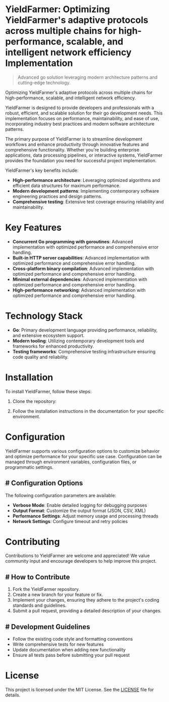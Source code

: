 <!-- fallback_YieldFarmer_20251028203304_19647 -->

# YieldFarmer: Optimizing YieldFarmer's adaptive protocols across multiple chains for high-performance, scalable, and intelligent network efficiency Implementation
> Advanced go solution leveraging modern architecture patterns and cutting-edge technology.

Optimizing YieldFarmer's adaptive protocols across multiple chains for high-performance, scalable, and intelligent network efficiency.

YieldFarmer is designed to provide developers and professionals with a robust, efficient, and scalable solution for their go development needs. This implementation focuses on performance, maintainability, and ease of use, incorporating industry best practices and modern software architecture patterns.

The primary purpose of YieldFarmer is to streamline development workflows and enhance productivity through innovative features and comprehensive functionality. Whether you're building enterprise applications, data processing pipelines, or interactive systems, YieldFarmer provides the foundation you need for successful project implementation.

YieldFarmer's key benefits include:

* **High-performance architecture**: Leveraging optimized algorithms and efficient data structures for maximum performance.
* **Modern development patterns**: Implementing contemporary software engineering practices and design patterns.
* **Comprehensive testing**: Extensive test coverage ensuring reliability and maintainability.

# Key Features

* **Concurrent Go programming with goroutines**: Advanced implementation with optimized performance and comprehensive error handling.
* **Built-in HTTP server capabilities**: Advanced implementation with optimized performance and comprehensive error handling.
* **Cross-platform binary compilation**: Advanced implementation with optimized performance and comprehensive error handling.
* **Minimal external dependencies**: Advanced implementation with optimized performance and comprehensive error handling.
* **High-performance networking**: Advanced implementation with optimized performance and comprehensive error handling.

# Technology Stack

* **Go**: Primary development language providing performance, reliability, and extensive ecosystem support.
* **Modern tooling**: Utilizing contemporary development tools and frameworks for enhanced productivity.
* **Testing frameworks**: Comprehensive testing infrastructure ensuring code quality and reliability.

# Installation

To install YieldFarmer, follow these steps:

1. Clone the repository:


2. Follow the installation instructions in the documentation for your specific environment.

# Configuration

YieldFarmer supports various configuration options to customize behavior and optimize performance for your specific use case. Configuration can be managed through environment variables, configuration files, or programmatic settings.

## # Configuration Options

The following configuration parameters are available:

* **Verbose Mode**: Enable detailed logging for debugging purposes
* **Output Format**: Customize the output format (JSON, CSV, XML)
* **Performance Settings**: Adjust memory usage and processing threads
* **Network Settings**: Configure timeout and retry policies

# Contributing

Contributions to YieldFarmer are welcome and appreciated! We value community input and encourage developers to help improve this project.

## # How to Contribute

1. Fork the YieldFarmer repository.
2. Create a new branch for your feature or fix.
3. Implement your changes, ensuring they adhere to the project's coding standards and guidelines.
4. Submit a pull request, providing a detailed description of your changes.

## # Development Guidelines

* Follow the existing code style and formatting conventions
* Write comprehensive tests for new features
* Update documentation when adding new functionality
* Ensure all tests pass before submitting your pull request

# License

This project is licensed under the MIT License. See the [LICENSE](https://github.com/JoseMariaAlarconArenas/YieldFarmer/blob/main/LICENSE) file for details.
